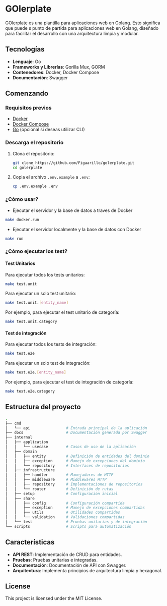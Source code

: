 # GOlerplate

GOlerplate es una plantilla para aplicaciones web en Golang. Esto significa que puede s punto de partida para aplicaciones web en Golang, diseñado para facilitar el desarrollo con una arquitectura limpia y modular.

## Tecnologías

- **Lenguaje**: Go
- **Frameworks y Librerías**: Gorilla Mux, GORM
- **Contenedores**: Docker, Docker Compose
- **Documentación**: Swagger

## Comenzando

### Requisitos previos

- [Docker](https://docs.docker.com/get-docker/)
- [Docker Compose](https://docs.docker.com/compose/)
- [Go](https://golang.org/doc/install) (opcional si deseas utilizar CLI)

### Descarga el repositorio

1. Clona el repositorio:

    ```sh
    git clone https://github.com/Figaarillo/golerplate.git
    cd golerplate
    ```

2. Copia el archivo `.env.example` a `.env`:

    ```sh
    cp .env.example .env
    ```

### ¿Cómo usar?

- Ejecutar el servidor y la base de datos a traves de Docker

```sh
make docker.run
```

- Ejecutar el servidor localmente y la base de datos con Docker

```sh
make run
```

### ¿Cómo ejecutar los test?

#### Test Unitarios

Para ejecutar todos los tests unitarios:

```sh
make test.unit
```

Para ejecutar un solo test unitario:

```sh
make test.unit.[entity_name]
```

Por ejemplo, para ejecutar el test unitario de categoría:

```sh
make test.unit.category
```

#### Test de integración

Para ejecutar todos los tests de integración:

```sh
make test.e2e
```

Para ejecutar un solo test de integración:

```sh
make test.e2e.[entity_name]
```

Por ejemplo, para ejecutar el test de integración de categoría:

```sh
make test.e2e.category
```

## Estructura del proyecto

```sh
.
├── cmd
│   └── api                # Entrada principal de la aplicación
├── docs                   # Documentación generada por Swagger
├── internal
│   ├── application
│   │   └── usecase        # Casos de uso de la aplicación
│   ├── domain
│   │   ├── entity         # Definición de entidades del dominio
│   │   ├── exception      # Manejo de excepciones del dominio
│   │   └── repository     # Interfaces de repositorios
│   ├── infrastructure
│   │   ├── handler        # Manejadores de HTTP
│   │   ├── middleware     # Middlewares HTTP
│   │   ├── repository     # Implementaciones de repositorios
│   │   └── router         # Definición de rutas
│   ├── setup              # Configuración inicial
│   ├── share
│   │   ├── config         # Configuración compartida
│   │   ├── exception      # Manejo de excepciones compartidas
│   │   ├── utils          # Utilidades compartidas
│   │   └── validation     # Validaciones compartidas
│   └── test               # Pruebas unitarias y de integración
└── scripts                # Scripts para automatización
```

## Características

- **API REST**: Implementación de CRUD para entidades.
- **Pruebas**: Pruebas unitarias e integradas.
- **Documentació**n: Documentación de API con Swagger.
- **Arquitectura**: Implementa principios de arquitectura limpia y hexagonal.

<!--## Contribuir-->
<!---->
<!--Si deseas contribuir al proyecto, por favor, sigue estos pasos:-->
<!---->
<!--1. Haz un fork del repositorio.-->
<!--2. Crea una rama (git checkout -b feature/nueva-feature).-->
<!--3. Realiza tus cambios (git commit -am 'Agrega nueva feature').-->
<!--4. Haz push a la rama (git push origin feature/nueva-feature).-->
<!--4. Crea un nuevo Pull Request.-->

## License

This project is licensed under the MIT License.
